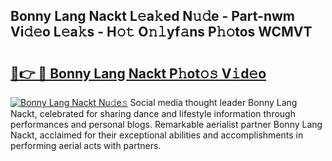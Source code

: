 ## Bonny Lang Nackt L𝚎a𝚔ed N𝚞𝚍e - Part-nwm Vi𝚍𝚎o L𝚎a𝚔s - H𝚘𝚝 O𝚗𝚕yf𝚊ns P𝚑𝚘tos WCMVT

# <h2><a href="http://kf55v8q.oniu.top/?m=Bonny+Lang+Nackt">🔗👉 🔴 Bonny Lang Nackt P𝚑ot𝚘𝚜 V𝚒d𝚎o</a></h2>

[![Bonny Lang Nackt Nu𝚍e𝚜](https://i.imgur.com/0qMVB7G.gif)](http://kf55v8q.oniu.top/?m=Bonny+Lang+Nackt)
Social media thought leader Bonny Lang Nackt, celebrated for sharing dance and lifestyle information through performances and personal blogs. Remarkable aerialist partner Bonny Lang Nackt, acclaimed for their exceptional abilities and accomplishments in performing aerial acts with partners.  
